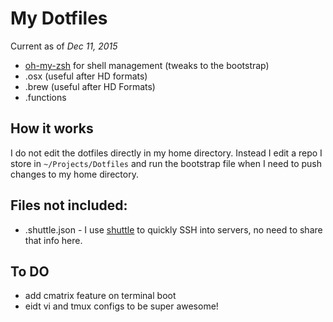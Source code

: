 # My Dotfiles

Current as of _Dec 11, 2015_

* [oh-my-zsh](https://github.com/robbyrussell/oh-my-zsh) for shell management (tweaks to the bootstrap)
* .osx (useful after HD formats)
* .brew (useful after HD Formats)
* .functions


## How it works
I do not edit the dotfiles directly in my home directory. Instead I edit a repo I store in `~/Projects/Dotfiles` and run the bootstrap file when I need to push changes to my home directory.


## Files not included:
* .shuttle.json - I use [shuttle](http://fitztrev.github.io/shuttle/) to quickly SSH into servers, no need to share that info here.


## To DO
* add cmatrix feature on terminal boot
* eidt vi and tmux configs to be super awesome!

